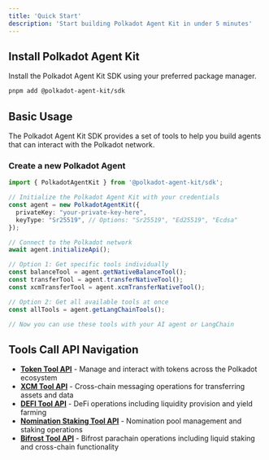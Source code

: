 ```yaml
---
title: 'Quick Start'
description: 'Start building Polkadot Agent Kit in under 5 minutes'
---
```


## Install Polkadot Agent Kit

Install the Polkadot Agent Kit SDK using your preferred package manager.

<CodeGroup>

```bash pnpm
pnpm add @polkadot-agent-kit/sdk
```

</CodeGroup>

## Basic Usage

The Polkadot Agent Kit SDK provides a set of tools to help you build agents that can interact with the Polkadot network.

### Create a new Polkadot Agent 

<CodeGroup>

```typescript
import { PolkadotAgentKit } from '@polkadot-agent-kit/sdk';

// Initialize the Polkadot Agent Kit with your credentials
const agent = new PolkadotAgentKit({
  privateKey: "your-private-key-here",
  keyType: "Sr25519", // Options: "Sr25519", "Ed25519", "Ecdsa"
});

// Connect to the Polkadot network
await agent.initializeApi();

// Option 1: Get specific tools individually
const balanceTool = agent.getNativeBalanceTool();
const transferTool = agent.transferNativeTool();
const xcmTransferTool = agent.xcmTransferNativeTool();

// Option 2: Get all available tools at once
const allTools = agent.getLangChainTools();

// Now you can use these tools with your AI agent or LangChain
```

</CodeGroup>


## Tools Call API Navigation  

- **[Token Tool API](/tools/token-tool)** - Manage and interact with tokens across the Polkadot ecosystem
- **[XCM Tool API](/tools/xcm-tool)** - Cross-chain messaging operations for transferring assets and data
- **[DEFI Tool API](/tools/defi-tool)** - DeFi operations including liquidity provision and yield farming
- **[Nomination Staking Tool API](/tools/nomination-staking-tool)** - Nomination pool management and staking operations
- **[Bifrost Tool API](/tools/bifrost-tool)** - Bifrost parachain operations including liquid staking and cross-chain functionality
